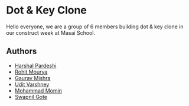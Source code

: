 # Dot & Key Clone
Hello everyone, we are a group of 6 members building dot & key clone in our construct week at Masai School.


## Authors

- [Harshal Pardeshi](https://github.com/Hashal890)
- [Rohit Mourya](https://github.com/MrRohitMI)
- [Gaurav Mishra](https://github.com/GauravMishra28)
- [Udit Varshney](https://github.com/Uditshetty)
- [Mohammad Momin]()
- [Swapnil Gote](https://github.com/Swwapnil123)
